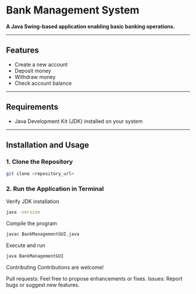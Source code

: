 # Bank Management System  

**A Java Swing-based application enabling basic banking operations.**

---

## Features  
- Create a new account  
- Deposit money  
- Withdraw money  
- Check account balance  

---

## Requirements  
- Java Development Kit (JDK) installed on your system  

---

## Installation and Usage  

### 1. Clone the Repository  
```bash
git clone <repository_url>
```
### 2. Run the Application in Terminal
Verify JDK installation
```bash
java -version
```
Compile the program
```bash
javac BankManagementGUI.java
```
Execute and run
```bash
java BankManagementGUI
```
Contributing
Contributions are welcome!

Pull requests: Feel free to propose enhancements or fixes.
Issues: Report bugs or suggest new features.
